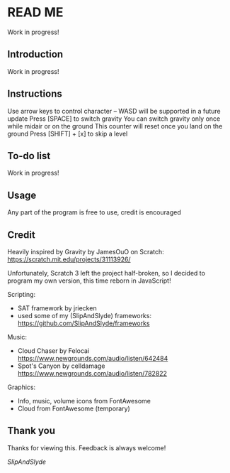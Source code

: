 # READ ME
Work in progress!

## Introduction
Work in progress!

## Instructions
Use arrow keys to control character – WASD will be supported in a future update
Press [SPACE] to switch gravity
You can switch gravity only once while midair or on the ground
This counter will reset once you land on the ground
Press [SHIFT] + [x] to skip a level

## To-do list
Work in progress!

## Usage
Any part of the program is free to use, credit is encouraged

## Credit
Heavily inspired by Gravity by JamesOuO on Scratch:
https://scratch.mit.edu/projects/31113926/

Unfortunately, Scratch 3 left the project half-broken, so I decided to program my own version, this time reborn in JavaScript!

Scripting:
- SAT framework by jriecken
- used some of my (SlipAndSlyde) frameworks:
https://github.com/SlipAndSlyde/frameworks

Music:
- Cloud Chaser by Felocai
https://www.newgrounds.com/audio/listen/642484
- Spot's Canyon by celldamage
https://www.newgrounds.com/audio/listen/782822

Graphics:
- Info, music, volume icons from FontAwesome
- Cloud from FontAwesome (temporary)

## Thank you
Thanks for viewing this. Feedback is always welcome!

*SlipAndSlyde*
